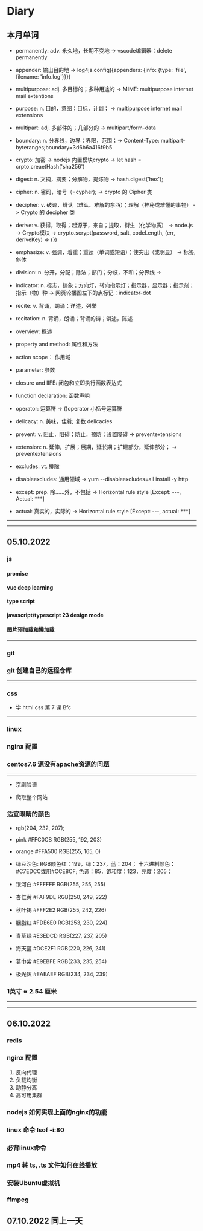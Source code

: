 
# Diary

## 本月单词

- permanently: adv. 永久地，长期不变地 -> vscode编辑器：delete permanently 

- appender: 输出目的地 -> log4js.config({appenders: {info: {type: 'file', filename: 'info.log'}}})

- multipurpose: adj. 多目标的；多种用途的 -> MIME: multipurpose internet mail extentions

- purpose: n. 目的，意图；目标，计划； -> multipurpose internet mail extensions

- multipart: adj. 多部件的；几部分的 -> multipart/form-data

- boundary: n. 分界线，边界；界限，范围；-> Content-Type: multipart-byteranges;boundary=3d6b6a416f9b5

- crypto: 加密 -> nodejs 内置模块crypto -> let hash = crpto.creaetHash('sha256')

- digest: n. 文摘，摘要；分解物，提炼物 -> hash.digest('hex');

- cipher: n. 密码，暗号（=cypher); -> crypto 的 Cipher 类

- decipher: v. 破译，辨认（难认、难解的东西）；理解（神秘或难懂的事物） -> Crypto 的 decipher 类

- derive: v. 获得，取得；起源于，来自；提取，衍生（化学物质） -> node.js -> Crypto模块 -> crypto.scrypt(password, salt, codeLength, (err, deriveKey) => {})

- emphasize: v. 强调，着重；重读（单词或短语）；使突出（或明显） -> <em></em>标签,斜体

- division: n. 分开，分配；除法；部门；分歧，不和；分界线 -> <div></div>

- indicator: n. 标志，迹象；方向灯，转向指示灯；指示器，显示器；指示剂；指示（物）种 -> 网页轮播图左下的点标记：indicator-dot

- recite: v. 背诵，朗诵；详述，列举

- recitation: n. 背诵，朗诵；背诵的诗；讲述，陈述

- overview: 概述

- property and method: 属性和方法

- action scope： 作用域

- parameter: 参数

- closure and IIFE: 闭包和立即执行函数表达式

- function declaration: 函数声明

- operator: 运算符 -> ()operator 小括号运算符

- delicacy: n. 美味，佳肴; 复数 delicacies

- prevent: v. 阻止，阻碍；防止，预防；设置障碍 -> preventextensions

- extension: n. 延伸，扩展；展期，延长期；扩建部分，延伸部分； -> preventextensions

- excludes: vt. 排除
  
- disableexcludes: 通用领域 -> yum --disableexcludes=all install -y http

- except: prep.  除……外，不包括 -> Horizontal rule style [Except: ---, Actual: ***]

- actual: 真实的，实际的 -> Horizontal rule style [Except: ---, actual: ***]

---
***

## 05.10.2022

### js

#### promise

#### vue deep learning

#### type script

#### javascript/typescript 23 design mode

#### 图片预加载和懒加载

---

### git

### git 创建自己的远程仓库

---

### css

- 学 html css 第 7 课 Bfc

---

### linux 

### nginx 配置

### centos7.6 源没有apache资源的问题

---

- 京剧脸谱

- 爬取整个网站

### 适宜眼睛的颜色

- rgb(204, 232, 207);

- pink      #FFC0CB    RGB(255, 192, 203)

- orange    #FFA500    RGB(255, 165, 0)

- 绿豆沙色:  RGB颜色红：199，绿：237，蓝：204； 十六进制颜色：#C7EDCC或用#CCE8CF; 色调：85，饱和度：123，亮度：205；

- 银河白    #FFFFFF    RGB(255, 255, 255)

- 杏仁黄    #FAF9DE    RGB(250, 249, 222)

- 秋叶褐    #FFF2E2    RGB(255, 242, 226)

- 胭脂红    #FDE6E0    RGB(253, 230, 224)

- 青草绿    #E3EDCD    RGB(227, 237, 205)

- 海天蓝    #DCE2F1    RGB(220, 226, 241)

- 葛巾紫    #E9EBFE    RGB(233, 235, 254)

- 极光灰    #EAEAEF    RGB(234, 234, 239)

### 1英寸 ≈ 2.54 厘米

---

---

##  06.10.2022

### redis

### nginx 配置
1. 反向代理
2. 负载均衡
3. 动静分离
4. 高可用集群

### nodejs 如何实现上面的nginx的功能

### linux 命令 lsof -i:80

### 必背linux命令

### mp4 转 ts, .ts 文件如何在线播放

### 安装Ubuntu虚拟机

### ffmpeg

## 07.10.2022 同上一天








